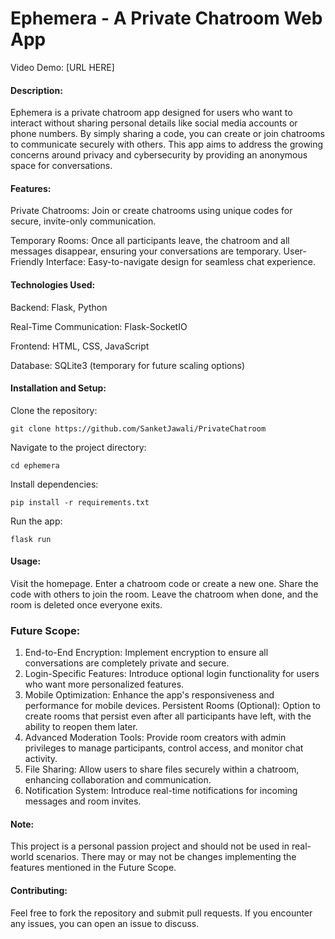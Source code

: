 # Ephemera - A Private Chatroom Web App
Video Demo: [URL HERE]

#### Description:
Ephemera is a private chatroom app designed for users who want to interact without sharing personal details like social media accounts or phone numbers. By simply sharing a code, you can create or join chatrooms to communicate securely with others. This app aims to address the growing concerns around privacy and cybersecurity by providing an anonymous space for conversations.

#### Features:
Private Chatrooms: Join or create chatrooms using unique codes for secure, invite-only communication.

Temporary Rooms: Once all participants leave, the chatroom and all messages disappear, ensuring your conversations are temporary.
User-Friendly Interface: Easy-to-navigate design for seamless chat experience.

#### Technologies Used:
Backend: Flask, Python

Real-Time Communication: Flask-SocketIO

Frontend: HTML, CSS, JavaScript

Database: SQLite3 (temporary for future scaling options)

#### Installation and Setup:
Clone the repository:
```
git clone https://github.com/SanketJawali/PrivateChatroom
```
Navigate to the project directory:
```
cd ephemera
```
Install dependencies:
```
pip install -r requirements.txt
```
Run the app:
```
flask run
```

#### Usage:
Visit the homepage.
Enter a chatroom code or create a new one.
Share the code with others to join the room.
Leave the chatroom when done, and the room is deleted once everyone exits.

### Future Scope:
1. End-to-End Encryption: Implement encryption to ensure all conversations are completely private and secure.
2. Login-Specific Features: Introduce optional login functionality for users who want more personalized features.
3. Mobile Optimization: Enhance the app's responsiveness and performance for mobile devices.
Persistent Rooms (Optional): Option to create rooms that persist even after all participants have left, with the ability to reopen them later.
4. Advanced Moderation Tools: Provide room creators with admin privileges to manage participants, control access, and monitor chat activity.
5. File Sharing: Allow users to share files securely within a chatroom, enhancing collaboration and communication.
6. Notification System: Introduce real-time notifications for incoming messages and room invites.

#### Note:
This project is a personal passion project and should not be used in real-world scenarios. There may or may not be changes implementing the features mentioned in the Future Scope.

#### Contributing:
Feel free to fork the repository and submit pull requests. If you encounter any issues, you can open an issue to discuss.